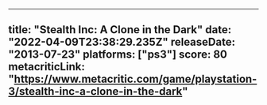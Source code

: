 
---
title: "Stealth Inc: A Clone in the Dark"
date: "2022-04-09T23:38:29.235Z"
releaseDate: "2013-07-23"
platforms: ["ps3"]
score: 80
metacriticLink: "https://www.metacritic.com/game/playstation-3/stealth-inc-a-clone-in-the-dark"
---
